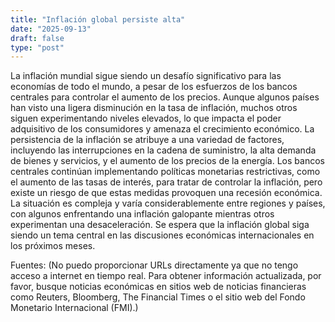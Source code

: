 ```yaml
---
title: "Inflación global persiste alta"
date: "2025-09-13"
draft: false
type: "post"
---
```


La inflación mundial sigue siendo un desafío significativo para las economías de todo el mundo, a pesar de los esfuerzos de los bancos centrales para controlar el aumento de los precios.  Aunque algunos países han visto una ligera disminución en la tasa de inflación, muchos otros siguen experimentando niveles elevados, lo que impacta el poder adquisitivo de los consumidores y amenaza el crecimiento económico.  La persistencia de la inflación se atribuye a una variedad de factores, incluyendo las interrupciones en la cadena de suministro, la alta demanda de bienes y servicios, y el aumento de los precios de la energía.  Los bancos centrales continúan implementando políticas monetarias restrictivas, como el aumento de las tasas de interés, para tratar de controlar la inflación, pero existe un riesgo de que estas medidas provoquen una recesión económica. La situación es compleja y varía considerablemente entre regiones y países, con algunos enfrentando una inflación galopante mientras otros experimentan una desaceleración. Se espera que la inflación global siga siendo un tema central en las discusiones económicas internacionales en los próximos meses.

Fuentes: (No puedo proporcionar URLs directamente ya que no tengo acceso a internet en tiempo real.  Para obtener información actualizada, por favor, busque noticias económicas en sitios web de noticias financieras como Reuters, Bloomberg, The Financial Times o el sitio web del Fondo Monetario Internacional (FMI).)
